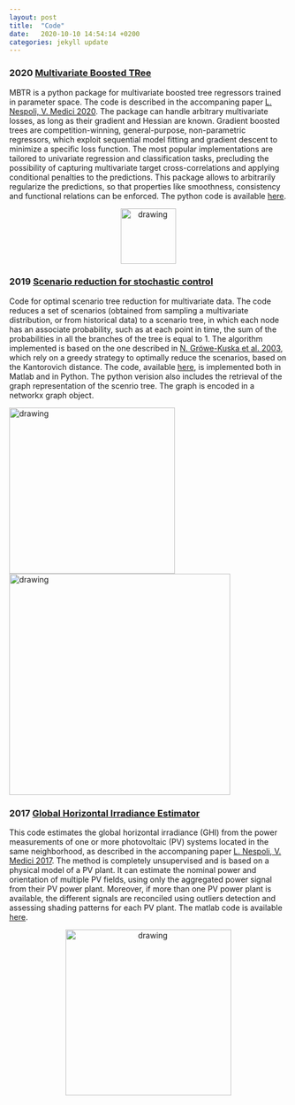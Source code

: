 ```yaml
---
layout: post
title:  "Code"
date:   2020-10-10 14:54:14 +0200
categories: jekyll update
---
```


### 2020 [Multivariate Boosted TRee](https://github.com/supsi-dacd-isaac/mbtr)                
MBTR is a python package for multivariate boosted tree regressors trained in parameter space. The code is described in the accompaning paper [L. Nespoli, V. Medici 2020](https://arxiv.org/abs/2003.03835). The package can handle arbitrary multivariate losses, as long as their gradient and Hessian are known. Gradient boosted trees are competition-winning, general-purpose, non-parametric regressors, which exploit sequential model fitting and gradient descent to minimize a specific loss function. The most popular implementations are tailored to univariate regression and classification tasks, precluding the possibility of capturing multivariate target cross-correlations and applying conditional penalties to the predictions. This package allows to arbitrarily regularize the predictions, so that properties like smoothness, consistency and functional relations can be enforced. The python code is available [here](https://github.com/supsi-dacd-isaac/mbtr).
<p align="center">
    <img src="/figs/code/mbtr.svg " alt="drawing" width="100"/>
</p>



### 2019 [Scenario reduction for stochastic control](https://gitlab.com/supsi-dacd-isaac/scenred)
Code for optimal scenario tree reduction for multivariate data.
The code reduces a set of scenarios (obtained from sampling a multivariate distribution, or from historical data) to a scenario tree, in which each node has an associate probability, such as at each point in time, the sum of the probabilities in all the branches of the tree is equal to 1. The algorithm implemented is based on the one described in [N. Gröwe-Kuska et al. 2003](https://www.mathematik.hu-berlin.de/~heitsch/ieee03ghr.pdf), which rely on a greedy strategy to optimally reduce the scenarios, based on the Kantorovich distance.
The code, available [here](https://gitlab.com/supsi-dacd-isaac/scenred), is implemented both in Matlab and in Python. The python verision also includes the retrieval of the graph representation of the scenrio tree. The graph is encoded in a networkx graph object. 

<img src="/figs/code/scenred_scenarios.png" alt="drawing" width="300"/>
<img src="/figs/code/scenred_tree.png" alt="drawing" width="400"/>

### 2017 [Global Horizontal Irradiance Estimator](https://gitlab.com/supsi-dacd-isaac/GHIEstimator)
This code estimates the global horizontal irradiance (GHI) from the power measurements of one or more photovoltaic (PV) systems located in the same neighborhood, as described in the accompaning paper [L. Nespoli, V. Medici 2017](https://www.sciencedirect.com/science/article/abs/pii/S0038092X17309076). The method is completely unsupervised and is based on a physical model of a PV plant. It can estimate the nominal power and orientation of multiple PV fields, using only the aggregated power signal from their PV power plant. Moreover, if more than one PV power plant is available, the different signals are reconciled using outliers detection and assessing shading patterns for each PV plant. The matlab code is available [here](https://gitlab.com/supsi-dacd-isaac/GHIEstimator).
<p align="center">
<img src="/figs/code/GHI.png" alt="drawing" width="300"/>
</p>



